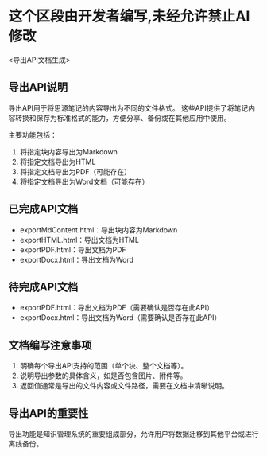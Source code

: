 # 这个区段由开发者编写,未经允许禁止AI修改
<导出API文档生成>

## 导出API说明

导出API用于将思源笔记的内容导出为不同的文件格式。
这些API提供了将笔记内容转换和保存为标准格式的能力，方便分享、备份或在其他应用中使用。

主要功能包括：

1.  将指定块内容导出为Markdown
2.  将指定文档导出为HTML
3.  将指定文档导出为PDF（可能存在）
4.  将指定文档导出为Word文档（可能存在）

## 已完成API文档

-   exportMdContent.html：导出块内容为Markdown
-   exportHTML.html：导出文档为HTML
-   exportPDF.html：导出文档为PDF
-   exportDocx.html：导出文档为Word

## 待完成API文档

-   exportPDF.html：导出文档为PDF（需要确认是否存在此API）
-   exportDocx.html：导出文档为Word（需要确认是否存在此API）

## 文档编写注意事项

1.  明确每个导出API支持的范围（单个块、整个文档等）。
2.  说明导出参数的具体含义，如是否包含图片、附件等。
3.  返回值通常是导出的文件内容或文件路径，需要在文档中清晰说明。

## 导出API的重要性

导出功能是知识管理系统的重要组成部分，允许用户将数据迁移到其他平台或进行离线备份。 